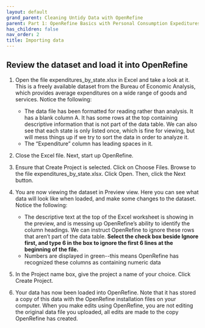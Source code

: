 ```yaml
---
layout: default
grand_parent: Cleaning Untidy Data with OpenRefine
parent: Part 1: OpenRefine Basics with Personal Consumption Expeditures Data
has_children: false
nav_order: 2
title: Importing data
---
```


## Review the dataset and load it into OpenRefine1. Open the file expenditures\_by_state.xlsx in Excel and take a look at it. This is a freely available dataset from the Bureau of Economic Analysis, which provides average expenditures on a wide range of goods and services. Notice the following:

	* The data file has been formatted for reading rather than analysis. It has a blank column A. It has some rows at the top containing descriptive information that is not part of the data table. We can also see that each state is only listed once, which is fine for viewing, but will mess things up if we try to sort the data in order to analyze it.	* The “Expenditure” column has leading spaces in it.

2. Close the Excel file. Next, start up OpenRefine.3. Ensure that Create Project is selected. Click on Choose Files. Browse to the file expenditures\_by_state.xlsx. Click Open. Then, click the Next button.4. You are now viewing the dataset in Preview view. Here you can see what data will look like when loaded, and make some changes to the dataset. Notice the following:
	* The descriptive text at the top of the Excel worksheet is showing in the preview, and is messing up OpenRefine’s ability to identify the column headings. We can instruct OpenRefine to ignore these rows that aren’t part of the data table. **Select the check box beside Ignore first, and type 6 in the box to ignore the first 6 lines at the beginning of the file.**	* Numbers are displayed in green--this means OpenRefine has recognized these columns as containing numeric data 

5. In the Project name box, give the project a name of your choice. Click Create Project.6. Your data has now been loaded into OpenRefine. Note that it has stored a copy of this data with the OpenRefine installation files on your computer. When you make edits using OpenRefine, you are not editing the original data file you uploaded, all edits are made to the copy OpenRefine has created.
